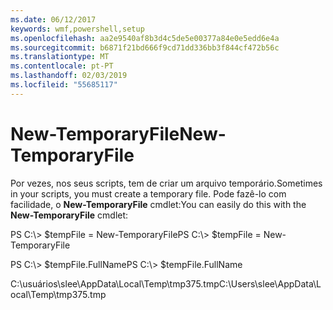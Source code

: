 ```yaml
---
ms.date: 06/12/2017
keywords: wmf,powershell,setup
ms.openlocfilehash: aa2e9540af8b3d4c5de5e00377a84e0e5edd6e4a
ms.sourcegitcommit: b6871f21bd666f9cd71dd336bb3f844cf472b56c
ms.translationtype: MT
ms.contentlocale: pt-PT
ms.lasthandoff: 02/03/2019
ms.locfileid: "55685117"
---
```

# <a name="new-temporaryfile"></a><span data-ttu-id="37376-102">New-TemporaryFile</span><span class="sxs-lookup"><span data-stu-id="37376-102">New-TemporaryFile</span></span>
<span data-ttu-id="37376-103">Por vezes, nos seus scripts, tem de criar um arquivo temporário.</span><span class="sxs-lookup"><span data-stu-id="37376-103">Sometimes in your scripts, you must create a temporary file.</span></span> <span data-ttu-id="37376-104">Pode fazê-lo com facilidade, o **New-TemporaryFile** cmdlet:</span><span class="sxs-lookup"><span data-stu-id="37376-104">You can easily do this with the **New-TemporaryFile** cmdlet:</span></span>

<span data-ttu-id="37376-105">PS C:\\&gt; $tempFile = New-TemporaryFile</span><span class="sxs-lookup"><span data-stu-id="37376-105">PS C:\\&gt; $tempFile = New-TemporaryFile</span></span>

<span data-ttu-id="37376-106">PS C:\\&gt; $tempFile.FullName</span><span class="sxs-lookup"><span data-stu-id="37376-106">PS C:\\&gt; $tempFile.FullName</span></span>

<span data-ttu-id="37376-107">C:\\usuários\\slee\\AppData\\Local\\Temp\\tmp375.tmp</span><span class="sxs-lookup"><span data-stu-id="37376-107">C:\\Users\\slee\\AppData\\Local\\Temp\\tmp375.tmp</span></span>
